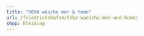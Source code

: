 ```yaml
---
title: "HEKA wäsche men & home"
url: /friedrichshafen/heka-waesche-men-und-home/
shop: Kleidung
---
```

